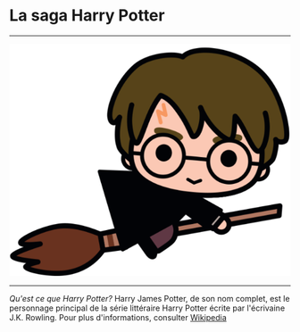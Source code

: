 # La saga Harry Potter
>
* * * 
![imageHP](https://github.com/ChloeBED/Harry-Potter/blob/main/pngwing.com.png)
* * *
>
*Qu'est ce que Harry Potter?*
Harry James Potter, de son nom complet, est le personnage principal de la série littéraire Harry Potter écrite par l'écrivaine J.K. Rowling. Pour plus d'informations, consulter 
[Wikipedia](https://fr.wikipedia.org/wiki/Harry_Potter)


